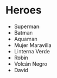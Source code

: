# Heroes

* Superman
* Batman
* Aquaman
* Mujer Maravilla
* Linterna Verde
* Robin
* Volcán Negro
* David